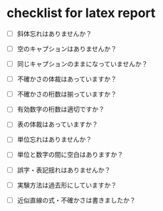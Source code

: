 # checklist for latex report

- [ ] 斜体忘れはありませんか？
- [ ] 空のキャプションはありませんか？
- [ ] 同じキャプションのままになっていませんか？
- [ ] 不確かさの体裁はあっていますか？
- [ ] 不確かさの桁数は揃っていますか？
- [ ] 有効数字の桁数は適切ですか？
- [ ] 表の体裁はあっていますか？
- [ ] 単位忘れはありませんか？
- [ ] 単位と数字の間に空白はありますか？
- [ ] 誤字・表記揺れはありませんか？

- [ ] 実験方法は過去形にしていますか？
- [ ] 近似直線の式・不確かさは書きましたか？

